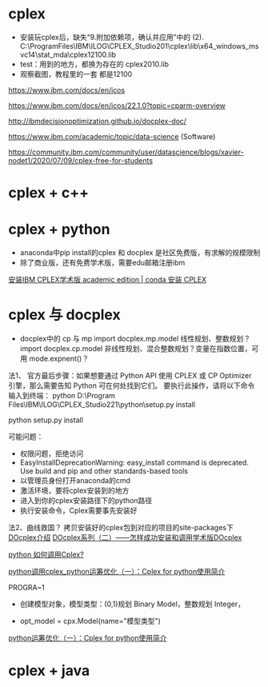 
# cplex

- 安装玩cplex后，缺失“9.附加依赖项，确认并应用”中的
(2).    C:\ProgramFiles\IBM\ILOG\CPLEX_Studio201\cplex\lib\x64_windows_msvc14\stat_mda\cplex12100.lib
- test：用到的地方，都换为存在的 cplex2010.lib
- 观察截图，教程里的一套 都是12100


https://www.ibm.com/docs/en/icos

https://www.ibm.com/docs/en/icos/22.1.0?topic=cparm-overview

http://ibmdecisionoptimization.github.io/docplex-doc/

https://www.ibm.com/academic/topic/data-science
(Software)

https://community.ibm.com/community/user/datascience/blogs/xavier-nodet1/2020/07/09/cplex-free-for-students


# cplex + c++


# cplex + python

- anaconda中pip install的cplex 和 docplex 是社区免费版，有求解的规模限制
- 除了商业版，还有免费学术版，需要edu邮箱注册ibm

[安装IBM CPLEX学术版 academic edition | conda 安装 CPLEX](https://blog.csdn.net/yihang___/article/details/125385030)

# cplex 与 docplex
- docplex中的 cp 与 mp
import docplex.mp.model 线性规划、整数规划？
import docplex.cp.model 非线性规划、混合整数规划？变量在指数位置，可用 mode.expnent()？



法1、
官方最后步骤：如果想要通过 Python API 使用 CPLEX 或 CP Optimizer 引擎，那么需要告知 Python 可在何处找到它们。  要执行此操作，请将以下命令输入到终端：
python D:\Program Files\IBM\ILOG\CPLEX_Studio221\python\setup.py install

python setup.py install

可能问题：
- 权限问题，拒绝访问
- EasyInstallDeprecationWarning: easy_install command is deprecated. Use build and pip and other standards-based tools
- 以管理员身份打开anaconda的cmd
- 激活环境，要将cplex安装到的地方
- 进入到你的cplex安装路径下的python路径
- 执行安装命令，Cplex需要事先安装好


法2、曲线救国？
拷贝安装好的cplex包到对应的项目的site-packages下
[DOcplex介绍](https://blog.csdn.net/yaologos/article/details/85284768)
[DOcplex系列（二）——怎样成功安装和调用学术版DOcplex](https://blog.csdn.net/LemurHui/article/details/103377318)






[python 如何调用Cplex?](https://www.zhihu.com/question/51750510)

[python调用cplex_python运筹优化（一）：Cplex for python使用简介](https://blog.csdn.net/weixin_39763293/article/details/110283400)


PROGRA~1

- 创建模型对象，模型类型：(0,1)规划 Binary Model，整数规划 Integer，

- opt_model = cpx.Model(name="模型类型")


[python运筹优化（一）：Cplex for python使用简介](https://zhuanlan.zhihu.com/p/124422566)



# cplex + java




